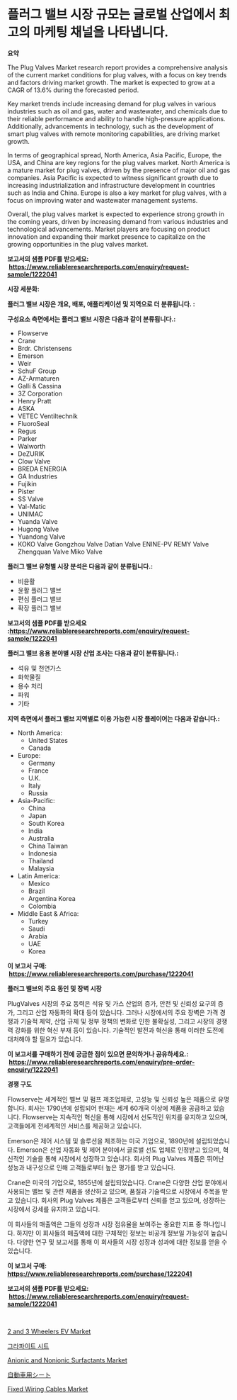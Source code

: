 <p><h1>플러그 밸브 시장 규모는 글로벌 산업에서 최고의 마케팅 채널을 나타냅니다.</h1></p><p><strong>요약</strong></p>
<p><p>The Plug Valves Market research report provides a comprehensive analysis of the current market conditions for plug valves, with a focus on key trends and factors driving market growth. The market is expected to grow at a CAGR of 13.6% during the forecasted period.</p><p>Key market trends include increasing demand for plug valves in various industries such as oil and gas, water and wastewater, and chemicals due to their reliable performance and ability to handle high-pressure applications. Additionally, advancements in technology, such as the development of smart plug valves with remote monitoring capabilities, are driving market growth.</p><p>In terms of geographical spread, North America, Asia Pacific, Europe, the USA, and China are key regions for the plug valves market. North America is a mature market for plug valves, driven by the presence of major oil and gas companies. Asia Pacific is expected to witness significant growth due to increasing industrialization and infrastructure development in countries such as India and China. Europe is also a key market for plug valves, with a focus on improving water and wastewater management systems.</p><p>Overall, the plug valves market is expected to experience strong growth in the coming years, driven by increasing demand from various industries and technological advancements. Market players are focusing on product innovation and expanding their market presence to capitalize on the growing opportunities in the plug valves market.</p></p>
<p><strong>보고서의 샘플 PDF를 받으세요: &nbsp;<a href="https://www.reliableresearchreports.com/enquiry/request-sample/1222041">https://www.reliableresearchreports.com/enquiry/request-sample/1222041</a></strong></p>
<p><strong>시장 세분화:</strong></p>
<p><strong> 플러그 밸브 시장은 개요, 배포, 애플리케이션 및 지역으로 더 분류됩니다. :</strong></p>
<p><strong>구성요소 측면에서는 플러그 밸브 시장은 다음과 같이 분류됩니다.:</strong></p>
<p><ul><li>Flowserve</li><li>Crane</li><li>Brdr. Christensens</li><li>Emerson</li><li>Weir</li><li>SchuF Group</li><li>AZ-Armaturen</li><li>Galli & Cassina</li><li>3Z Corporation</li><li>Henry Pratt</li><li>ASKA</li><li>VETEC Ventiltechnik</li><li>FluoroSeal</li><li>Regus</li><li>Parker</li><li>Walworth</li><li>DeZURIK</li><li>Clow Valve</li><li>BREDA ENERGIA</li><li>GA Industries</li><li>Fujikin</li><li>Pister</li><li>SS Valve</li><li>Val-Matic</li><li>UNIMAC</li><li>Yuanda Valve</li><li>Hugong Valve</li><li>Yuandong Valve</li><li>KOKO Valve
    Gongzhou Valve
    Datian Valve
    ENINE-PV
    REMY Valve
    Zhengquan Valve
    Miko Valve</li></ul></p>
<p><strong> 플러그 밸브 유형별 시장 분석은 다음과 같이 분류됩니다.:</strong></p>
<p><ul><li>비윤활</li><li>윤활 플러그 밸브</li><li>편심 플러그 밸브</li><li>확장 플러그 밸브</li></ul></p>
<p><strong>보고서의 샘플 PDF를 받으세요 :<a href="https://www.reliableresearchreports.com/enquiry/request-sample/1222041">https://www.reliableresearchreports.com/enquiry/request-sample/1222041</a></strong></p>
<p><strong> 플러그 밸브 응용 분야별 시장 산업 조사는 다음과 같이 분류됩니다.:</strong></p>
<p><ul><li>석유 및 천연가스</li><li>화학물질</li><li>용수 처리</li><li>파워</li><li>기타</li></ul></p>
<p><strong>지역 측면에서 플러그 밸브 지역별로 이용 가능한 시장 플레이어는 다음과 같습니다.:</strong></p>
<p><ul>
    <li>
        North America:
        <ul>
            <li>United States</li>
            <li>Canada</li>
        </ul>
    </li>
    <li>
        Europe:
        <ul>
            <li>Germany</li>
            <li>France</li>
            <li>U.K.</li>
            <li>Italy</li>
            <li>Russia</li>
        </ul>
    </li>
    <li>
        Asia-Pacific:
        <ul>
            <li>China</li>
            <li>Japan</li>
            <li>South Korea</li>
            <li>India</li>
            <li>Australia</li>
            <li>China Taiwan</li>
            <li>Indonesia</li>
            <li>Thailand</li>
            <li>Malaysia</li>
        </ul>
    </li>
    <li>
        Latin America:
        <ul>
            <li>Mexico</li>
            <li>Brazil</li>
            <li>Argentina Korea</li>
            <li>Colombia</li>
        </ul>
    </li>
    <li>
        Middle East & Africa:
        <ul>
            <li>Turkey</li>
            <li>Saudi</li>
            <li>Arabia</li>
            <li>UAE</li>
            <li>Korea</li>
        </ul>
    </li>
    </ul></p>
<p><strong>이 보고서 구매: &nbsp;<a href="https://www.reliableresearchreports.com/purchase/1222041">https://www.reliableresearchreports.com/purchase/1222041</a></strong></p>
<p><strong>플러그 밸브의 주요 동인 및 장벽 시장</strong></p>
<p><p>PlugValves 시장의 주요 동력은 석유 및 가스 산업의 증가, 안전 및 신뢰성 요구의 증가, 그리고 산업 자동화의 확대 등이 있습니다. 그러나 시장에서의 주요 장벽은 가격 경쟁과 기술적 제약, 산업 규제 및 정부 정책의 변화로 인한 불확실성, 그리고 시장의 경쟁력 강화를 위한 혁신 부재 등이 있습니다. 기술적인 발전과 혁신을 통해 이러한 도전에 대처해야 할 필요가 있습니다.</p></p>
<p><strong>이 보고서를 구매하기 전에 궁금한 점이 있으면 문의하거나 공유하세요.: &nbsp;<a href="https://www.reliableresearchreports.com/enquiry/pre-order-enquiry/1222041">https://www.reliableresearchreports.com/enquiry/pre-order-enquiry/1222041</a></strong></p>
<p><strong>경쟁 구도</strong></p>
<p><p>Flowserve는 세계적인 벨브 및 펌프 제조업체로, 고성능 및 신뢰성 높은 제품으로 유명합니다. 회사는 1790년에 설립되어 현재는 세계 60개국 이상에 제품을 공급하고 있습니다. Flowserve는 지속적인 혁신을 통해 시장에서 선도적인 위치를 유지하고 있으며, 고객들에게 전세계적인 서비스를 제공하고 있습니다.</p><p>Emerson은 제어 시스템 및 솔루션을 제조하는 미국 기업으로, 1890년에 설립되었습니다. Emerson은 산업 자동화 및 제어 분야에서 글로벌 선도 업체로 인정받고 있으며, 혁신적인 기술을 통해 시장에서 성장하고 있습니다. 회사의 Plug Valves 제품은 뛰어난 성능과 내구성으로 인해 고객들로부터 높은 평가를 받고 있습니다.</p><p>Crane은 미국의 기업으로, 1855년에 설립되었습니다. Crane은 다양한 산업 분야에서 사용되는 밸브 및 관련 제품을 생산하고 있으며, 품질과 기술력으로 시장에서 주목을 받고 있습니다. 회사의 Plug Valves 제품은 고객들로부터 신뢰를 얻고 있으며, 성장하는 시장에서 강세를 유지하고 있습니다.</p><p>이 회사들의 매출액은 그들의 성장과 시장 점유율을 보여주는 중요한 지표 중 하나입니다. 하지만 이 회사들의 매출액에 대한 구체적인 정보는 비공개 정보일 가능성이 높습니다. 다양한 연구 및 보고서를 통해 이 회사들의 시장 성장과 성과에 대한 정보를 얻을 수 있습니다.</p></p>
<p><strong>이 보고서 구매: &nbsp; <a href="https://www.reliableresearchreports.com/purchase/1222041">https://www.reliableresearchreports.com/purchase/1222041</a></strong></p>
<p><strong>보고서의 샘플 PDF를 받으세요: &nbsp;<a href="https://www.reliableresearchreports.com/enquiry/request-sample/1222041">https://www.reliableresearchreports.com/enquiry/request-sample/1222041</a></strong><strong></strong></p>
<p>&nbsp;</p>
<p><p><a href="https://github.com/jhcraigie/Market-Research-Report-List-2/blob/main/2-and-3-wheelers-ev-market.md">2 and 3 Wheelers EV Market</a></p><p><a href="https://github.com/trmesnao7959541/Market-Research-Report-List-1/blob/main/8598909188852.md">그라파이트 시트</a></p><p><a href="https://issuu.com/reportprime-2/docs/anionic-and-nonionic-surfactants-market-size-2030.">Anionic and Nonionic Surfactants Market</a></p><p><a href="https://github.com/xnljig2898992/Market-Research-Report-List-1/blob/main/5671933188947.md">自動車用シート</a></p><p><a href="https://view.publitas.com/reportprime-1/fixed-wiring-cables-market-challenges-opportunities-and-growth-drivers-and-major-market-players-forecasted-for-period-from-2024-2031/">Fixed Wiring Cables Market</a></p></p>